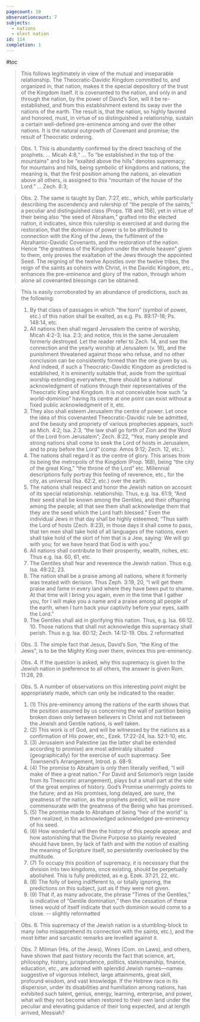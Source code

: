 ```yaml
---
pagecount: 10
observationcount: 7
subjects:
  - nations
  - elect nation
id: 114
completion: 1
---
```

#toc

>This follows legitimately in view of the mutual and inseparable relationship. The Theocratic-Davidic Kingdom committed to, and organized in, that nation, makes it the special depository of the trust of the Kingdom itself. It is covenanted to the nation, and only in and through the nation, by the power of David’s Son, will it be re-established, and from this establishment extend its sway over the nations of the earth. The result is, that the nation, so highly favored and honored, must, in virtue of so distinguished a relationship, sustain a certain well-defined pre-eminence among and over the other nations. It is the natural outgrowth of Covenant and promise; the result of Theocratic ordering.

>Obs. 1. This is abundantly confirmed by the direct teaching of the prophets.
>...
>Micah 4:8,“
>...
>To “be established in the top of the mountains” and to be “exalted above the hills” denotes supremacy; for mountains and hills, being symbolic of kingdoms and nations, the meaning is, that the first position among the nations, an elevation above all others, is assigned to this “mountain of the house of the Lord.”
>...
>Zech. 8:3;

>Obs. 2. The same is taught by Dan. 7:27, etc., which, while particularly describing the ascendency and rulership of “the people of the saints,” a peculiar and distinguished class (Props. 118 and 156), yet in virtue of their being also “the seed of Abraham,” grafted into the elected nation, it indicates, since this rulership is exercised at and during the restoration, that the dominion of power is to be attributed to connection with the King of the Jews, the fulfilment of the Abrahamic-Davidic Covenants, and the restoration of the nation. Hence “the greatness of the Kingdom under the whole heaven” given to them, only proves the exaltation of the Jews through the appointed Seed. The reigning of the twelve Apostles over the twelve tribes, the reign of the saints as coheirs with Christ, in the Davidic Kingdom, etc., enhances the pre-eminence and glory of the nation, through whom alone ail covenanted blessings can be obtained.

>This is easily corroborated by an abundance of predictions, such as the following: 
>1. By that class of passages in which “the horn” (symbol of power, etc.) of this nation shall be exalted, as e.g. Ps. 89:17-18; Ps. 148:14, etc. 
>2. All nations then shall regard Jerusalem the centre of worship, Micah 4:2-3; Isa. 2:3; and notice, this in the same Jerusalem formerly destroyed. Let the reader refer to Zech. 14, and see the connection and the yearly worship at Jerusalem (v. 16), and the punishment threatened against those who refuse, and no other conclusion can be consistently formed than the one given by us. And indeed, if such a Theocratic-Davidic Kingdom as predicted is established, it is eminently suitable that, aside from the spiritual worship extending everywhere, there should be a national acknowledgment of nations through their representatives of the Theocratic King and Kingdom. It is not conceivable how such “a world-dominion” having its centre at one point can exist without a fixed public acknowledgment of it, etc. 
>3. They also shall esteem Jerusalem the centre of power. Let once the idea of this covenanted Theocratic-Davidic rule be admitted, and the beauty and propriety of various prophecies appears, such as Mich. 4:2; Isa. 2:3, “the law shall go forth of Zion and the Word of the Lord from Jerusalem”; Zech. 8:22, “Yea, many people and strong nations shall come to seek the Lord of hosts in Jerusalem, and to pray before the Lord” (comp. Amos 9:12; Zech. 12, etc.). 
>4. The nations shall regard it as the centre of glory. This arises from its being the metropolis of the Kingdom (Prop. 168), being “the city of the great King,” “the throne of the Lord” etc. Millennial descriptions fully portray this feeling of reverence, etc., for the city, as universal (Isa. 62:2, etc.) over the earth. 
>5. The nations shall respect and honor the Jewish nation on account of its special relationship. relationship. Thus, e.g. Isa. 61:9, “And their seed shall be known among the Gentiles, and their offspring among the people; all that see them shall acknowledge them that they are the seed which the Lord hath blessed.” Even the individual Jews in that day shall be highly esteemed; “Thus saith the Lord of hosts (Zech. 8:23), in those days it shall come to pass, that ten men shall take hold of all languages of the nations, even shall take hold of the skirt of him that is a Jew, saying: We will go with you; for we have heard that God is with you.” 
>6. All nations shall contribute to their prosperity, wealth, riches, etc. Thus e.g. Isa. 60, 61, etc. 
>7. The Gentiles shall fear and reverence the Jewish nation. Thus e.g. Isa. 49:22, 23. 
>8. The nation shall be a praise among all nations, where it formerly was treated with derision. Thus Zeph. 3:19, 20, “I will get them praise and fame in every land where they have been put to shame. At that time will I bring you again, even in the time that I gather you, for I will make you a name and a praise among all people of the earth, when I turn back your captivity before your eyes, saith the Lord.” 
>9. The Gentiles shall aid in glorifying this nation. Thus, e.g. Isa. 66:12. 10. Those nations that shall not acknowledge this supremacy shall perish. Thus e.g. Isa. 60:12; Zech. 14:12-19.
>Obs. 2 reformatted

>Obs. 3. The simple fact that Jesus, David’s Son, “the King of the Jews", is to be the Mighty King over them, evinces this pre-eminency.

>Obs. 4. If the question is asked, why this supremacy is given to the Jewish nation in preference to all others, the answer is given Rom. 11:28, 29.

>Obs. 5. A number of observations on this interesting point might be appropriately made, which can only be indicated to the reader. 
>1. (1) This pre-eminency among the nations of the earth shows that the position assumed by us concerning the wall of partition being broken down only between believers in Christ and not between the Jewish and Gentile nations, is well taken. 
>2. (2) This work is of God, and will be witnessed by the nations as a confirmation of His power, etc., Ezek. 17:22-24, Isa. 52:1-10, etc. 
>3. (3) Jerusalem and Palestine (as the latter shall be extended according to promise) are most admirably situated (geographically) for the exercise of such supremacy. See Townsend’s Arrangement, Introd. p. 68-9. 
>4. (4) The promise to Abraham is only then literally verified, “I will make of thee a great nation.” For David and Solomon’s reign (aside from its Theocratic arrangement), plays but a small part at the side of the great empires of history. God’s Promise unerringly points to the future; and as His promises, long delayed, are sure, the greatness of the nation, as the prophets predict, will be more commensurate with the greatness of the Being who has promised. 
>5. (5) The promise made to Abraham of being “heir of the world” is then realized, in the acknowledged acknowledged pre-eminency of his seed. 
>6. (6) How wonderful will then the history of this people appear, and how astonishing that the Divine Purpose so plainly revealed should have been, by lack of faith and with the notion of exalting the meaning of Scripture itself, so persistently overlooked by the multitude. 
>7. (7) To occupy this position of supremacy, it is necessary that the division into two kingdoms, once existing, should be perpetually abolished. This is fully predicted, as e.g. Ezek. 37:21, 22, etc. 
>8. (8) The folly of being indifferent to, or totally ignoring, the predictions on this subject, just as if they were not given. 
>9. (9) That if, as many advocate, the phrase “Times of the Gentiles,” is indicative of “Gentile domination,” then the cessation of these times would of itself indicate that such dominion would come to a close.
>-- slightly reformatted

>Obs. 6. This supremacy of the Jewish nation is a stumbling-block to many (who misapprehend its connection with the saints, etc.), and the most bitter and sarcastic remarks are levelled against it.

>Obs. 7. Milman (His. of the Jews), Wines (Com. on Laws), and others, have shown that past history records the fact that science, art, philosophy, history, jurisprudence, politics, statesmanship, finance, education, etc., are adorned with splendid Jewish names—names suggestive of vigorous intellect, large attainments, great skill, profound wisdom, and vast knowledge. If the Hebrew race in its dispersion, under its disabilities and humiliation among nations, has exhibited such talent, genius, energy, learning, enterprise, and power, what will they not become when restored to their own land under the peculiar and elevating guidance of their long expected, and at length arrived, Messiah?